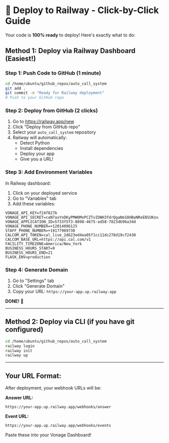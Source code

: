 # 🚀 Deploy to Railway - Click-by-Click Guide

Your code is **100% ready** to deploy! Here's exactly what to do:

## Method 1: Deploy via Railway Dashboard (Easiest!)

### Step 1: Push Code to GitHub (1 minute)
```bash
cd /home/ubuntu/github_repos/auto_call_system
git add .
git commit -m "Ready for Railway deployment"
# Push to your GitHub repo
```

### Step 2: Deploy from GitHub (2 clicks)
1. Go to https://railway.app/new
2. Click "Deploy from GitHub repo"
3. Select your `auto_call_system` repository  
4. Railway will automatically:
   - Detect Python
   - Install dependencies
   - Deploy your app
   - Give you a URL!

### Step 3: Add Environment Variables
In Railway dashboard:
1. Click on your deployed service
2. Go to "Variables" tab
3. Add these variables:

```
VONAGE_API_KEY=f24f827b
VONAGE_API_SECRET=caN7axYnDKyPMW0MxPCZTvIDWH3fdrQgaNm18HBaNReEBSUKox
VONAGE_APPLICATION_ID=5f33f5f3-8898-4675-ad58-7823db96a34d
VONAGE_PHONE_NUMBER=+12014096125
STAFF_PHONE_NUMBER=+19177969730
CALCOM_API_TOKEN=cal_live_2d623ed4ea05f1cc11dc278d19cf2430
CALCOM_BASE_URL=https://api.cal.com/v1
FACILITY_TIMEZONE=America/New_York
BUSINESS_HOURS_START=9
BUSINESS_HOURS_END=21
FLASK_ENV=production
```

### Step 4: Generate Domain
1. Go to "Settings" tab
2. Click "Generate Domain"
3. Copy your URL: `https://your-app.up.railway.app`

**DONE!** 🎉

---

## Method 2: Deploy via CLI (if you have git configured)

```bash
cd /home/ubuntu/github_repos/auto_call_system
railway login
railway init
railway up
```

---

## Your URL Format:
After deployment, your webhook URLs will be:

**Answer URL:**
```
https://your-app.up.railway.app/webhooks/answer
```

**Event URL:**
```
https://your-app.up.railway.app/webhooks/events
```

Paste these into your Vonage Dashboard!
